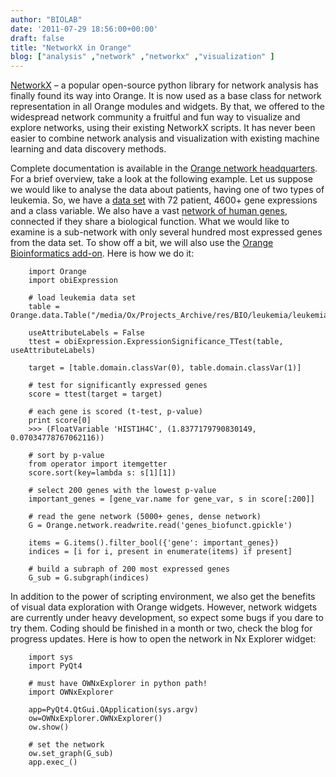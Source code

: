 ```yaml
---
author: "BIOLAB"
date: '2011-07-29 18:56:00+00:00'
draft: false
title: "NetworkX in Orange"
blog: ["analysis" ,"network" ,"networkx" ,"visualization" ]
---
```


[NetworkX](http://networkx.lanl.gov/) – a popular open-source python library for network analysis has finally found its way into Orange. It is now used as a base class for network representation in all Orange modules and widgets. By that, we offered to the widespread network community a fruitful and fun way to visualize and explore networks, using their existing NetworkX scripts. It has never been easier to combine network analysis and visualization with existing machine learning and data discovery methods.

Complete documentation is available in the [Orange network headquarters](/doc/orange25/Orange.network.html). For a brief overview, take a look at the following example. Let us suppose we would like to analyse the data about patients, having one of two types of leukemia. So, we have a [data set](http://blog.biolab.si/wp-content/uploads/2011/07/29/leukemiagsea.tab) with 72 patient, 4600+ gene expressions and a class variable. We also have a vast [network of human genes](genes_biofuncttar.gz), connected if they share a biological function. What we would like to examine is a sub-network with only several hundred most expressed genes from the data set. To show off a bit, we will also use the [Orange Bioinformatics add-on](/addons/). Here is how we do it:


```
    import Orange
    import obiExpression

    # load leukemia data set
    table = Orange.data.Table("/media/Ox/Projects_Archive/res/BIO/leukemia/leukemiaGSEA.tab")

    useAttributeLabels = False
    ttest = obiExpression.ExpressionSignificance_TTest(table, useAttributeLabels)

    target = [table.domain.classVar(0), table.domain.classVar(1)]

    # test for significantly expressed genes
    score = ttest(target = target)

    # each gene is scored (t-test, p-value)
    print score[0]
    >>> (FloatVariable 'HIST1H4C', (1.8377179790830149, 0.07034778767062116))

    # sort by p-value
    from operator import itemgetter
    score.sort(key=lambda s: s[1][1])

    # select 200 genes with the lowest p-value
    important_genes = [gene_var.name for gene_var, s in score[:200]]

    # read the gene network (5000+ genes, dense network)
    G = Orange.network.readwrite.read('genes_biofunct.gpickle')

    items = G.items().filter_bool({'gene': important_genes})
    indices = [i for i, present in enumerate(items) if present]

    # build a subraph of 200 most expressed genes
    G_sub = G.subgraph(indices)
```



In addition to the power of scripting environment, we also get the benefits of visual data exploration with Orange widgets. However, network widgets are currently under heavy development, so expect some bugs if you dare to try them. Coding should be finished in a month or two, check the blog for progress updates. Here is how to open the network in Nx Explorer widget:




```
    import sys
    import PyQt4

    # must have OWNxExplorer in python path!
    import OWNxExplorer

    app=PyQt4.QtGui.QApplication(sys.argv)
    ow=OWNxExplorer.OWNxExplorer()
    ow.show()

    # set the network
    ow.set_graph(G_sub)
    app.exec_()
```


